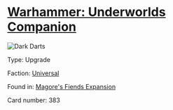 # [Warhammer: Underworlds Companion](https://guidokessels.github.io/wh-underworlds)

  

![Dark Darts](https://warhammerunderworlds.com/wp-content/uploads/sites/6/2018/03/383_ENG.png)



Type: Upgrade

Faction: [Universal](https://guidokessels.github.io/wh-underworlds/factions/universal.md)

Found in: [Magore's Fiends Expansion](https://guidokessels.github.io/wh-underworlds/locations/magores-fiends-expansion.md)

Card number: 383
